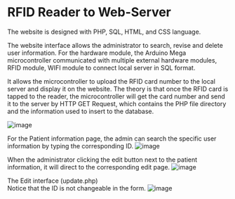 # RFID Reader to Web-Server

The website is designed with PHP, SQL, HTML, and CSS language.

The website interface allows the administrator to search, revise and delete user information. For the hardware module, the Arduino Mega microcontroller communicated with multiple external hardware modules, RFID module, WIFI module to connect local server in SQL format.

It allows the microcontroller to upload the RFID card number to the local server and display it on the website. The theory is that once the RFID card is tapped to the reader, the microcontroller will get the card number and send it to the server by HTTP GET Request, which contains the PHP file directory and the information used to insert to the database.

![image](https://user-images.githubusercontent.com/44689459/169725846-09369d1c-b1b6-479c-ba34-239e2c8a77e3.png)

For the Patient information page, the admin can search the specific user information by typing the corresponding ID. 
![image](https://user-images.githubusercontent.com/44689459/169725855-60d9abee-4329-4856-9d69-1b2579189a1b.png)


When the administrator clicking the edit button next to the patient information, it will direct to the corresponding edit page.
![image](https://user-images.githubusercontent.com/44689459/169725909-92d508b8-468d-483e-8e09-bce198961647.png)

 
The Edit interface (update.php)  
Notice that the ID is not changeable in the form.
![image](https://user-images.githubusercontent.com/44689459/169725980-337dedc3-b815-4eae-b5dc-1ca1e9abbea2.png)

